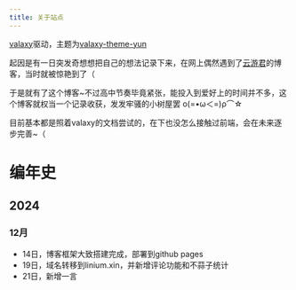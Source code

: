 ```yaml
---
title: 关于站点
---
```


<ValaxyLogo />

[valaxy](https://valaxy.site/)驱动，主题为[valaxy-theme-yun](https://github.com/YunYouJun/valaxy/tree/main/packages/valaxy-theme-yun)

起因是有一日突发奇想想把自己的想法记录下来，在网上偶然遇到了[云游君](https://yunyoujun.cn/)的博客，当时就被惊艳到了（

于是就有了这个博客~不过高中节奏毕竟紧张，能投入到爱好上的时间并不多，这个博客就权当一个记录收获，发发牢骚的小树屋罢
ο(=•ω＜=)ρ⌒☆

目前基本都是照着valaxy的文档尝试的，在下也没怎么接触过前端，会在未来逐步完善~（


# 编年史

## 2024

### 12月

- 14日，博客框架大致搭建完成，部署到github pages
- 19日，域名转移到linium.xin，并新增评论功能和不蒜子统计
- 21日，新增一言
